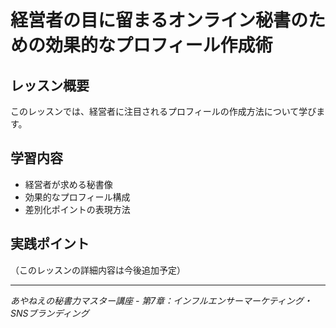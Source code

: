 # 経営者の目に留まるオンライン秘書のための効果的なプロフィール作成術

## レッスン概要
このレッスンでは、経営者に注目されるプロフィールの作成方法について学びます。

## 学習内容
- 経営者が求める秘書像
- 効果的なプロフィール構成
- 差別化ポイントの表現方法

## 実践ポイント
（このレッスンの詳細内容は今後追加予定）

---
*あやねえの秘書力マスター講座 - 第7章：インフルエンサーマーケティング・SNSブランディング*

